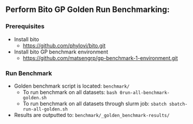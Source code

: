 ## Perform Bito GP Golden Run Benchmarking:
### Prerequisites
- Install bito  
  - https://github.com/phylovi/bito.git 
- Install bito GP benchmark environment
  - https://github.com/matsengrp/gp-benchmark-1-environment.git
### Run Benchmark
- Golden benchmark script is located: `benchmark/`
  - To run benchmark on all datasets: `bash 0run-all-benchmark-golden.sh`
  - To run benchmark on all datasets through slurm job: `sbatch sbatch-run-all-golden.sh`
- Results are outputted to: `benchmark/_golden_benchmark-results/`
